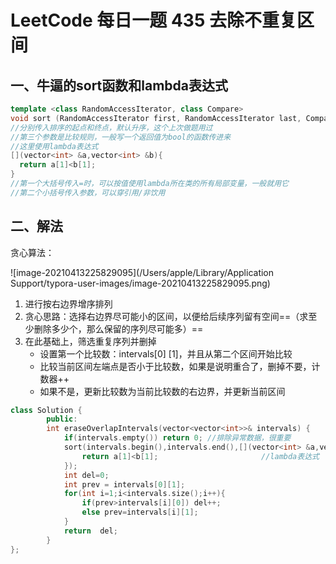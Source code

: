 # LeetCode 每日一题 435 去除不重复区间

## 一、牛逼的sort函数和lambda表达式

~~~c++
template <class RandomAccessIterator, class Compare>
void sort (RandomAccessIterator first, RandomAccessIterator last, Compare comp);
//分别传入排序的起点和终点，默认升序，这个上次做题用过
//第三个参数是比较规则，一般写一个返回值为bool的函数传进来
//这里使用lambda表达式
[](vector<int> &a,vector<int> &b){
  return a[1]<b[1];
}
//第一个大括号传入=时，可以按值使用lambda所在类的所有局部变量，一般就用它
//第二个小括号传入参数，可以穿引用/非饮用
~~~

## 二、解法

贪心算法：

![image-20210413225829095](/Users/apple/Library/Application Support/typora-user-images/image-20210413225829095.png)

1. 进行按右边界增序排列
2. 贪心思路：选择右边界尽可能小的区间，以便给后续序列留有空间==（求至少删除多少个，那么保留的序列尽可能多）==
3. 在此基础上，筛选重复序列并删掉
   - 设置第一个比较数：intervals[0] [1]，并且从第二个区间开始比较
   - 比较当前区间左端点是否小于比较数，如果是说明重合了，删掉不要，计数器++
   - 如果不是，更新比较数为当前比较数的右边界，并更新当前区间

~~~c++
class Solution {
        public:
        int eraseOverlapIntervals(vector<vector<int>>& intervals) {
            if(intervals.empty()) return 0;	//排除异常数据，很重要
            sort(intervals.begin(),intervals.end(),[](vector<int> &a,vector<int> &b){
                return a[1]<b[1];						//lambda表达式
            });
            int del=0;
            int prev = intervals[0][1];
            for(int i=1;i<intervals.size();i++){
                if(prev>intervals[i][0]) del++;
                else prev=intervals[i][1];
            }
            return  del;
        }
};
~~~

